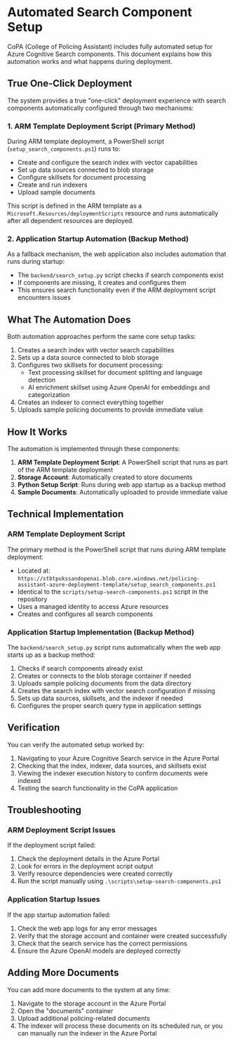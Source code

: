 # Automated Search Component Setup

CoPA (College of Policing Assistant) includes fully automated setup for Azure Cognitive Search components. This document explains how this automation works and what happens during deployment.

## True One-Click Deployment

The system provides a true "one-click" deployment experience with search components automatically configured through two mechanisms:

### 1. ARM Template Deployment Script (Primary Method)
During ARM template deployment, a PowerShell script (`setup_search_components.ps1`) runs to:
- Create and configure the search index with vector capabilities
- Set up data sources connected to blob storage
- Configure skillsets for document processing
- Create and run indexers
- Upload sample documents

This script is defined in the ARM template as a `Microsoft.Resources/deploymentScripts` resource and runs automatically after all dependent resources are deployed.

### 2. Application Startup Automation (Backup Method)
As a fallback mechanism, the web application also includes automation that runs during startup:
- The `backend/search_setup.py` script checks if search components exist
- If components are missing, it creates and configures them
- This ensures search functionality even if the ARM deployment script encounters issues

## What The Automation Does

Both automation approaches perform the same core setup tasks:

1. Creates a search index with vector search capabilities
2. Sets up a data source connected to blob storage
3. Configures two skillsets for document processing:
   - Text processing skillset for document splitting and language detection
   - AI enrichment skillset using Azure OpenAI for embeddings and categorization
4. Creates an indexer to connect everything together
5. Uploads sample policing documents to provide immediate value

## How It Works

The automation is implemented through these components:

1. **ARM Template Deployment Script**: A PowerShell script that runs as part of the ARM template deployment
2. **Storage Account**: Automatically created to store documents
3. **Python Setup Script**: Runs during web app startup as a backup method
4. **Sample Documents**: Automatically uploaded to provide immediate value

## Technical Implementation

### ARM Template Deployment Script
The primary method is the PowerShell script that runs during ARM template deployment:
- Located at: `https://stbtpukssandopenai.blob.core.windows.net/policing-assistant-azure-deployment-template/setup_search_components.ps1`
- Identical to the `scripts/setup-search-components.ps1` script in the repository
- Uses a managed identity to access Azure resources
- Creates and configures all search components

### Application Startup Implementation (Backup Method)
The `backend/search_setup.py` script runs automatically when the web app starts up as a backup method:

1. Checks if search components already exist
2. Creates or connects to the blob storage container if needed
3. Uploads sample policing documents from the data directory
4. Creates the search index with vector search configuration if missing
5. Sets up data sources, skillsets, and the indexer if needed
6. Configures the proper search query type in application settings

## Verification

You can verify the automated setup worked by:

1. Navigating to your Azure Cognitive Search service in the Azure Portal
2. Checking that the index, indexer, data sources, and skillsets exist
3. Viewing the indexer execution history to confirm documents were indexed
4. Testing the search functionality in the CoPA application

## Troubleshooting

### ARM Deployment Script Issues
If the deployment script failed:
1. Check the deployment details in the Azure Portal
2. Look for errors in the deployment script output
3. Verify resource dependencies were created correctly
4. Run the script manually using `.\scripts\setup-search-components.ps1`

### Application Startup Issues
If the app startup automation failed:

1. Check the web app logs for any error messages
2. Verify that the storage account and container were created successfully
3. Check that the search service has the correct permissions
4. Ensure the Azure OpenAI models are deployed correctly

## Adding More Documents

You can add more documents to the system at any time:

1. Navigate to the storage account in the Azure Portal
2. Open the "documents" container
3. Upload additional policing-related documents
4. The indexer will process these documents on its scheduled run, or you can manually run the indexer in the Azure Portal

